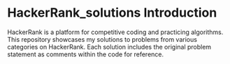 # HackerRank_solutions Introduction

HackerRank is a platform for competitive coding and practicing algorithms. This repository showcases my solutions to problems from various categories on HackerRank. Each solution includes the original problem statement as comments within the code for reference.
